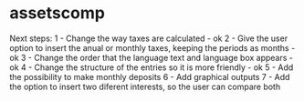 # assetscomp

Next steps:
1 - Change the way taxes are calculated - ok
2 - Give the user option to insert the anual or monthly taxes, keeping the periods as months - ok
3 - Change the order that the language text and language box appears - ok
4 - Change the structure of the entries so it is more friendly - ok
5 - Add the possibility to make monthly deposits
6 - Add graphical outputs
7 - Add the option to insert two diferent interests, so the user can compare both
